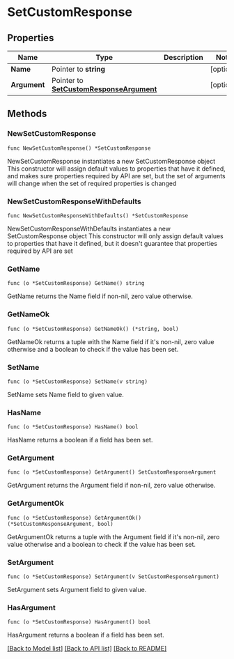# SetCustomResponse

## Properties

Name | Type | Description | Notes
------------ | ------------- | ------------- | -------------
**Name** | Pointer to **string** |  | [optional] 
**Argument** | Pointer to [**SetCustomResponseArgument**](SetCustomResponseArgument.md) |  | [optional] 

## Methods

### NewSetCustomResponse

`func NewSetCustomResponse() *SetCustomResponse`

NewSetCustomResponse instantiates a new SetCustomResponse object
This constructor will assign default values to properties that have it defined,
and makes sure properties required by API are set, but the set of arguments
will change when the set of required properties is changed

### NewSetCustomResponseWithDefaults

`func NewSetCustomResponseWithDefaults() *SetCustomResponse`

NewSetCustomResponseWithDefaults instantiates a new SetCustomResponse object
This constructor will only assign default values to properties that have it defined,
but it doesn't guarantee that properties required by API are set

### GetName

`func (o *SetCustomResponse) GetName() string`

GetName returns the Name field if non-nil, zero value otherwise.

### GetNameOk

`func (o *SetCustomResponse) GetNameOk() (*string, bool)`

GetNameOk returns a tuple with the Name field if it's non-nil, zero value otherwise
and a boolean to check if the value has been set.

### SetName

`func (o *SetCustomResponse) SetName(v string)`

SetName sets Name field to given value.

### HasName

`func (o *SetCustomResponse) HasName() bool`

HasName returns a boolean if a field has been set.

### GetArgument

`func (o *SetCustomResponse) GetArgument() SetCustomResponseArgument`

GetArgument returns the Argument field if non-nil, zero value otherwise.

### GetArgumentOk

`func (o *SetCustomResponse) GetArgumentOk() (*SetCustomResponseArgument, bool)`

GetArgumentOk returns a tuple with the Argument field if it's non-nil, zero value otherwise
and a boolean to check if the value has been set.

### SetArgument

`func (o *SetCustomResponse) SetArgument(v SetCustomResponseArgument)`

SetArgument sets Argument field to given value.

### HasArgument

`func (o *SetCustomResponse) HasArgument() bool`

HasArgument returns a boolean if a field has been set.


[[Back to Model list]](../README.md#documentation-for-models) [[Back to API list]](../README.md#documentation-for-api-endpoints) [[Back to README]](../README.md)


